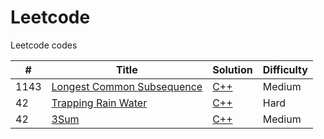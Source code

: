 # Leetcode
Leetcode codes

| # | Title | Solution | Difficulty |
|---| ----- | -------- | ---------- |
|1143|[Longest Common Subsequence](https://leetcode.com/problems/longest-common-subsequence/) | [C++](./algorithms/longestCommonSubsequence)|Medium|
|42|[Trapping Rain Water](https://leetcode.com/problems/trapping-rain-water/description/) | [C++](./algorithms/trapping_rain_water.cpp)|Hard|
|42|[3Sum](https://leetcode.com/problems/3sum/) | [C++](./algorithms/3sum.cpp)|Medium|

